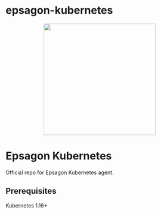 # epsagon-kubernetes

<p align="center">
  <a href="https://epsagon.com" target="_blank" align="center">
    <img src="https://cdn2.hubspot.net/hubfs/4636301/Positive%20RGB_Logo%20Horizontal%20-01.svg" width="300">
  </a>
  <br />
</p>

# Epsagon Kubernetes

Official repo for Epsagon Kubernetes agent.

## Prerequisites

Kubernetes 1.16+
